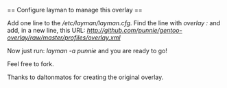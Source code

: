 == Configure layman to manage this overlay ==

Add one line to the _/etc/layman/layman.cfg_. 
Find the line with _overlay :_ and add, in a new line, this URL: 
_http://github.com/punnie/gentoo-overlay/raw/master/profiles/overlay.xml_  

Now just run: _layman -a punnie_ and you are ready to go!  

Feel free to fork.

Thanks to daltonmatos for creating the original overlay.

